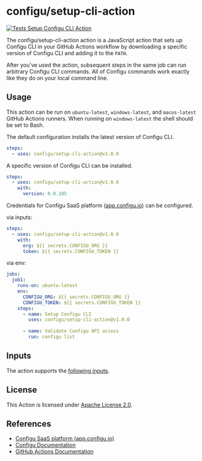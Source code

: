 # configu/setup-cli-action

[![Tests Setup Configu CLI Action](https://github.com/configu/setup-cli-action/actions/workflows/setup-cli-action.yml/badge.svg)](https://github.com/configu/setup-cli-action/actions/workflows/setup-cli-action.yml)

The configu/setup-cli-action action is a JavaScript action that sets up Configu CLI in your GitHub Actions workflow by downloading a specific version of Configu CLI and adding it to the `PATH`.

After you've used the action, subsequent steps in the same job can run arbitrary Configu CLI commands. All of Configu commands work exactly like they do on your local command line.

## Usage

This action can be run on `ubuntu-latest`, `windows-latest`, and `macos-latest` GitHub Actions runners. When running on `windows-latest` the shell should be set to Bash.

The default configuration installs the latest version of Configu CLI.

```yaml
steps:
  - uses: configu/setup-cli-action@v1.0.0
```

A specific version of Configu CLI can be installed.

```yaml
steps:
  - uses: configu/setup-cli-action@v1.0.0
    with:
      version: 0.0.105
```

Credentials for Configu SaaS platform ([app.configu.io](https://app.configu.io/)) can be configured.

via inputs:
```yaml
steps:
  - uses: configu/setup-cli-action@v1.0.0
    with:
      org: ${{ secrets.CONFIGU_ORG }}
      token: ${{ secrets.CONFIGU_TOKEN }}
```

via env:
```yaml
jobs:
  job1:
    runs-on: ubuntu-latest
    env:
      CONFIGU_ORG: ${{ secrets.CONFIGU_ORG }}
      CONFIGU_TOKEN: ${{ secrets.CONFIGU_TOKEN }}
    steps:
      - name: Setup Configu CLI
        uses: configu/setup-cli-action@v1.0.0
      
      - name: Validate Configu API access
        run: configu list
```

## Inputs

The action supports the [following inputs](https://github.com/configu/setup-cli-action/blob/main/action.yml#L4).

## License

This Action is licensed under [Apache License 2.0](https://github.com/configu/setup-cli-action/blob/main/LICENSE).

## References
- [Configu SaaS platform (app.configu.io)](https://app.configu.io/)
- [Configu Documentation](https://configu.io/docs)
- [GitHub Actions Documentation](https://help.github.com/en/categories/automating-your-workflow-with-github-actions)